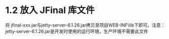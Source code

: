 # 1.2 放入 JFinal 库文件

将 jfinal-xxx.jar与jetty-server-6.1.26.jar拷贝至项目WEB-INF\lib下即可。注意：jetty-server-6.1.26.jar是开发时使用的运行环境，生产环境不需要此文件




